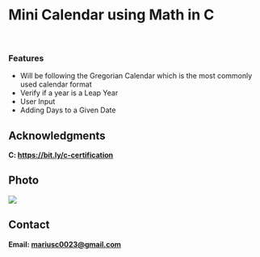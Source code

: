 <h1>Mini Calendar using Math in C</h1>
<br>
<h3>Features</h3>
<ul>
    <li>Will be following the Gregorian Calendar which is the most commonly used calendar format</li>
    <li>Verify if a year is a Leap Year</li>
    <li>User Input</li>
    <li>Adding Days to a Given Date</li>
</ul>

<h2>Acknowledgments</h2>

<b>C: https://bit.ly/c-certification<b>
<br>


<h2>Photo</h2>
<img src="photo.png">
<br>

<h2>Contact</h2>

<b> Email: mariusc0023@gmail.com </b>
